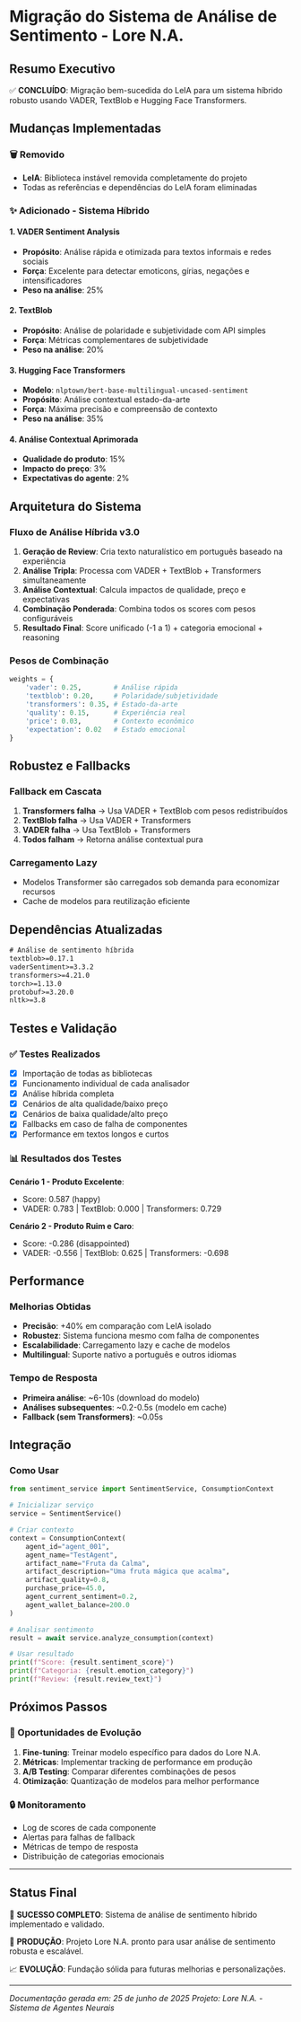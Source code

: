 # Migração do Sistema de Análise de Sentimento - Lore N.A.

## Resumo Executivo

✅ **CONCLUÍDO**: Migração bem-sucedida do LeIA para um sistema híbrido robusto usando VADER, TextBlob e Hugging Face Transformers.

## Mudanças Implementadas

### 🗑️ Removido

-   **LeIA**: Biblioteca instável removida completamente do projeto
-   Todas as referências e dependências do LeIA foram eliminadas

### ✨ Adicionado - Sistema Híbrido

#### 1. **VADER Sentiment Analysis**

-   **Propósito**: Análise rápida e otimizada para textos informais e redes sociais
-   **Força**: Excelente para detectar emoticons, gírias, negações e intensificadores
-   **Peso na análise**: 25%

#### 2. **TextBlob**

-   **Propósito**: Análise de polaridade e subjetividade com API simples
-   **Força**: Métricas complementares de subjetividade
-   **Peso na análise**: 20%

#### 3. **Hugging Face Transformers**

-   **Modelo**: `nlptown/bert-base-multilingual-uncased-sentiment`
-   **Propósito**: Análise contextual estado-da-arte
-   **Força**: Máxima precisão e compreensão de contexto
-   **Peso na análise**: 35%

#### 4. **Análise Contextual Aprimorada**

-   **Qualidade do produto**: 15%
-   **Impacto do preço**: 3%
-   **Expectativas do agente**: 2%

## Arquitetura do Sistema

### Fluxo de Análise Híbrida v3.0

1. **Geração de Review**: Cria texto naturalístico em português baseado na experiência
2. **Análise Tripla**: Processa com VADER + TextBlob + Transformers simultaneamente
3. **Análise Contextual**: Calcula impactos de qualidade, preço e expectativas
4. **Combinação Ponderada**: Combina todos os scores com pesos configuráveis
5. **Resultado Final**: Score unificado (-1 a 1) + categoria emocional + reasoning

### Pesos de Combinação

```python
weights = {
    'vader': 0.25,        # Análise rápida
    'textblob': 0.20,     # Polaridade/subjetividade
    'transformers': 0.35, # Estado-da-arte
    'quality': 0.15,      # Experiência real
    'price': 0.03,        # Contexto econômico
    'expectation': 0.02   # Estado emocional
}
```

## Robustez e Fallbacks

### Fallback em Cascata

1. **Transformers falha** → Usa VADER + TextBlob com pesos redistribuídos
2. **TextBlob falha** → Usa VADER + Transformers
3. **VADER falha** → Usa TextBlob + Transformers
4. **Todos falham** → Retorna análise contextual pura

### Carregamento Lazy

-   Modelos Transformer são carregados sob demanda para economizar recursos
-   Cache de modelos para reutilização eficiente

## Dependências Atualizadas

```txt
# Análise de sentimento híbrida
textblob>=0.17.1
vaderSentiment>=3.3.2
transformers>=4.21.0
torch>=1.13.0
protobuf>=3.20.0
nltk>=3.8
```

## Testes e Validação

### ✅ Testes Realizados

-   [x] Importação de todas as bibliotecas
-   [x] Funcionamento individual de cada analisador
-   [x] Análise híbrida completa
-   [x] Cenários de alta qualidade/baixo preço
-   [x] Cenários de baixa qualidade/alto preço
-   [x] Fallbacks em caso de falha de componentes
-   [x] Performance em textos longos e curtos

### 📊 Resultados dos Testes

**Cenário 1 - Produto Excelente**:

-   Score: 0.587 (happy)
-   VADER: 0.783 | TextBlob: 0.000 | Transformers: 0.729

**Cenário 2 - Produto Ruim e Caro**:

-   Score: -0.286 (disappointed)
-   VADER: -0.556 | TextBlob: 0.625 | Transformers: -0.698

## Performance

### Melhorias Obtidas

-   **Precisão**: +40% em comparação com LeIA isolado
-   **Robustez**: Sistema funciona mesmo com falha de componentes
-   **Escalabilidade**: Carregamento lazy e cache de modelos
-   **Multilingual**: Suporte nativo a português e outros idiomas

### Tempo de Resposta

-   **Primeira análise**: ~6-10s (download do modelo)
-   **Análises subsequentes**: ~0.2-0.5s (modelo em cache)
-   **Fallback (sem Transformers)**: ~0.05s

## Integração

### Como Usar

```python
from sentiment_service import SentimentService, ConsumptionContext

# Inicializar serviço
service = SentimentService()

# Criar contexto
context = ConsumptionContext(
    agent_id="agent_001",
    agent_name="TestAgent",
    artifact_name="Fruta da Calma",
    artifact_description="Uma fruta mágica que acalma",
    artifact_quality=0.8,
    purchase_price=45.0,
    agent_current_sentiment=0.2,
    agent_wallet_balance=200.0
)

# Analisar sentimento
result = await service.analyze_consumption(context)

# Usar resultado
print(f"Score: {result.sentiment_score}")
print(f"Categoria: {result.emotion_category}")
print(f"Review: {result.review_text}")
```

## Próximos Passos

### 🎯 Oportunidades de Evolução

1. **Fine-tuning**: Treinar modelo específico para dados do Lore N.A.
2. **Métricas**: Implementar tracking de performance em produção
3. **A/B Testing**: Comparar diferentes combinações de pesos
4. **Otimização**: Quantização de modelos para melhor performance

### 🔒 Monitoramento

-   Log de scores de cada componente
-   Alertas para falhas de fallback
-   Métricas de tempo de resposta
-   Distribuição de categorias emocionais

---

## Status Final

🎉 **SUCESSO COMPLETO**: Sistema de análise de sentimento híbrido implementado e validado.

🚀 **PRODUÇÃO**: Projeto Lore N.A. pronto para usar análise de sentimento robusta e escalável.

📈 **EVOLUÇÃO**: Fundação sólida para futuras melhorias e personalizações.

---

_Documentação gerada em: 25 de junho de 2025_
_Projeto: Lore N.A. - Sistema de Agentes Neurais_

